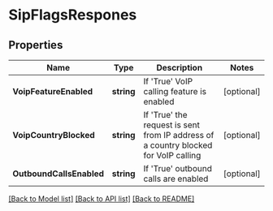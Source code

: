 # SipFlagsRespones

## Properties
Name | Type | Description | Notes
------------ | ------------- | ------------- | -------------
**VoipFeatureEnabled** | **string** | If &#39;True&#39; VoIP calling feature is enabled | [optional] 
**VoipCountryBlocked** | **string** | If &#39;True&#39; the request is sent from IP address of a country blocked for VoIP calling | [optional] 
**OutboundCallsEnabled** | **string** | If &#39;True&#39; outbound calls are enabled | [optional] 

[[Back to Model list]](../README.md#documentation-for-models) [[Back to API list]](../README.md#documentation-for-api-endpoints) [[Back to README]](../README.md)


